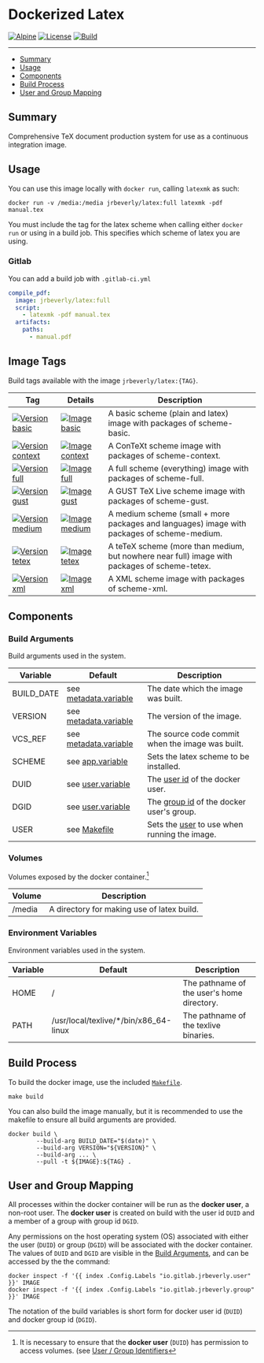 # Dockerized Latex
[![Alpine][alpine-badge]][alpine-link]
[![License][license-badge]][license-link]
[![Build][build-badge]][build-link]

---

 * [Summary](#summary)
 * [Usage](#usage)
 * [Components](#components)
 * [Build Process](#build-process)
 * [User and Group Mapping](#user-and-group-mapping)

## Summary

Comprehensive TeX document production system for use as a continuous integration image.

## Usage

You can use this image locally with `docker run`, calling `latexmk` as such:

```console
docker run -v /media:/media jrbeverly/latex:full latexmk -pdf manual.tex
```

You must include the tag for the latex scheme when calling either `docker run` or using in a build job.  This specifies which scheme of latex you are using.

### Gitlab

You can add a build job with `.gitlab-ci.yml`

```yaml
compile_pdf:
  image: jrbeverly/latex:full
  script:
    - latexmk -pdf manual.tex
  artifacts:
    paths:
      - manual.pdf
```

## Image Tags

Build tags available with the image `jrbeverly/latex:{TAG}`.

| Tag | Details | Description |
| --- | ------ | ----------- |
| [![Version basic][basic-badge]][basic-link] | [![Image basic][basic-image-badge]][basic-link] | A basic scheme (plain and latex) image with packages of scheme-basic. |
| [![Version context][context-badge]][context-link] | [![Image context][context-image-badge]][context-link] | A ConTeXt scheme image with packages of scheme-context. |
| [![Version full][full-badge]][full-link] | [![Image full][full-image-badge]][full-link]| A full scheme (everything) image with packages of scheme-full. |
| [![Version gust][gust-badge]][gust-link] | [![Image gust][gust-image-badge]][gust-link] | A GUST TeX Live scheme image with packages of scheme-gust. |
| [![Version medium][medium-badge]][medium-link] |[![Image medium][medium-image-badge]][medium-link] | A medium scheme (small + more packages and languages) image with packages of scheme-medium. |
| [![Version tetex][tetex-badge]][tetex-link] | [![Image tetex][tetex-image-badge]][tetex-link] | A teTeX scheme (more than medium, but nowhere near full) image with packages of scheme-tetex. |
| [![Version xml][xml-badge]][xml-link] | [![Image xml][xml-image-badge]][xml-link] | A XML scheme image with packages of scheme-xml. |

## Components
### Build Arguments

Build arguments used in the system.

| Variable | Default | Description |
| -------- | ------- | ----------- |
| BUILD_DATE | see [metadata.variable](Makefile.metadata.variable) | The date which the image was built. |
| VERSION | see [metadata.variable](Makefile.metadata.variable) | The version of the image. |
| VCS_REF | see [metadata.variable](Makefile.metadata.variable) | The source code commit when the image was built. |
| SCHEME | see [app.variable](Makefile.app.variable) | Sets the latex scheme to be installed. |
| DUID | see [user.variable](Makefile.user.variable) | The [user id](http://www.linfo.org/uid.html) of the docker user. |
| DGID | see [user.variable](Makefile.user.variable) | The [group id](http://www.linfo.org/uid.html) of the docker user's group. |
| USER | see [Makefile](Makefile) | Sets the [user](http://www.linfo.org/uid.html) to use when running the image. |

### Volumes

Volumes exposed by the docker container.[^1]

| Volume | Description |
| --------------------------| ------------- |
| /media | A directory for making use of latex build. |

### Environment Variables

Environment variables used in the system.

| Variable | Default | Description |
| -------- | ------- | ----------- |
| HOME | / | The pathname of the user's home directory. |
| PATH | /usr/local/texlive/*/bin/x86_64-linux | The pathname of the texlive binaries. |

## Build Process

To build the docker image, use the included [`Makefile`](Makefile).

```
make build
```

You can also build the image manually, but it is recommended to use the makefile to ensure all build arguments are provided.

```
docker build \
		--build-arg BUILD_DATE="$(date)" \
		--build-arg VERSION="${VERSION}" \
		--build-arg ... \
		--pull -t ${IMAGE}:${TAG} .
```

## User and Group Mapping

All processes within the docker container will be run as the **docker user**, a non-root user.  The **docker user** is created on build with the user id `DUID` and a member of a group with group id `DGID`.  

Any permissions on the host operating system (OS) associated with either the user (`DUID`) or group (`DGID`) will be associated with the docker container.  The values of `DUID` and `DGID` are visible in the [Build Arguments](#build-arguments), and can be accessed by the the command:

```console
docker inspect -f '{{ index .Config.Labels "io.gitlab.jrbeverly.user" }}' IMAGE
docker inspect -f '{{ index .Config.Labels "io.gitlab.jrbeverly.group" }}' IMAGE
```

The notation of the build variables is short form for docker user id (`DUID`) and docker group id (`DGID`). 

[^1]: It is necessary to ensure that the **docker user** (`DUID`) has permission to access volumes. (see [User / Group Identifiers](#user-and-group-mapping)

[build-badge]: https://img.shields.io/badge/build-pipelines-brightgreen.svg?maxAge=2592000
[build-link]: https://gitlab.com/jrbeverly-docker/docker-latex/pipelines?scope=branches

[license-badge]: https://images.microbadger.com/badges/license/jrbeverly/rsvg.svg
[license-link]: https://microbadger.com/images/jrbeverly/rsvg "Get your own license badge on microbadger.com"

[alpine-badge]: https://img.shields.io/badge/alpine-3.5-orange.svg?maxAge=2592000
[alpine-link]: https://alpinelinux.org/posts/Alpine-3.5.0-released.html

[basic-badge]: https://images.microbadger.com/badges/version/jrbeverly/latex:basic.svg
[basic-image-badge]: https://images.microbadger.com/badges/image/jrbeverly/latex:basic.svg
[basic-link]: https://microbadger.com/images/jrbeverly/latex:basic "Get your own version badge on microbadger.com"

[context-badge]: https://images.microbadger.com/badges/version/jrbeverly/latex:context.svg
[context-image-badge]: https://images.microbadger.com/badges/image/jrbeverly/latex:context.svg
[context-link]: https://microbadger.com/images/jrbeverly/latex:context "Get your own version badge on microbadger.com"

[full-badge]: https://images.microbadger.com/badges/version/jrbeverly/latex:full.svg
[full-image-badge]: https://images.microbadger.com/badges/image/jrbeverly/latex:full.svg
[full-link]: https://microbadger.com/images/jrbeverly/latex:full "Get your own version badge on microbadger.com"

[gust-badge]: https://images.microbadger.com/badges/version/jrbeverly/latex:gust.svg
[gust-image-badge]: https://images.microbadger.com/badges/image/jrbeverly/latex:gust.svg
[gust-link]: https://microbadger.com/images/jrbeverly/latex:gust "Get your own version badge on microbadger.com"

[medium-badge]: https://images.microbadger.com/badges/version/jrbeverly/latex:medium.svg
[medium-image-badge]: https://images.microbadger.com/badges/image/jrbeverly/latex:medium.svg
[medium-link]: https://microbadger.com/images/jrbeverly/latex:medium "Get your own version badge on microbadger.com"

[tetex-badge]: https://images.microbadger.com/badges/version/jrbeverly/latex:tetex.svg
[tetex-image-badge]: https://images.microbadger.com/badges/image/jrbeverly/latex:tetex.svg
[tetex-link]: https://microbadger.com/images/jrbeverly/latex:tetex "Get your own version badge on microbadger.com"

[xml-badge]: https://images.microbadger.com/badges/version/jrbeverly/latex:xml.svg
[xml-image-badge]: https://images.microbadger.com/badges/image/jrbeverly/latex:xml.svg
[xml-link]: https://microbadger.com/images/jrbeverly/latex:xml "Get your own version badge on microbadger.com"